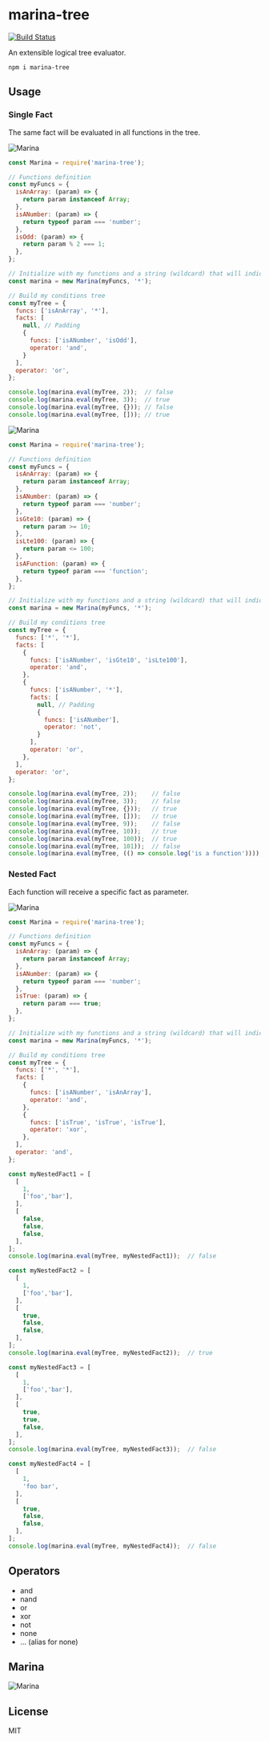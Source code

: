 marina-tree
===========

[![Build Status](https://travis-ci.org/danielmartinezvigo/marina-tree.svg?branch=master)](https://travis-ci.org/danielmartinezvigo/marina-tree)

An extensible logical tree evaluator.

`npm i marina-tree`

Usage
-----

### Single Fact

The same fact will be evaluated in all functions in the tree.

![Marina](https://raw.githubusercontent.com/danielmartinezvigo/marina-tree/master/example1.png)

```javascript
const Marina = require('marina-tree');

// Functions definition
const myFuncs = {
  isAnArray: (param) => {
    return param instanceof Array;
  },
  isANumber: (param) => {
    return typeof param === 'number';
  },
  isOdd: (param) => {
    return param % 2 === 1;
  },
};

// Initialize with my functions and a string (wildcard) that will indicate nesting.
const marina = new Marina(myFuncs, '*');

// Build my conditions tree
const myTree = {
  funcs: ['isAnArray', '*'],
  facts: [
    null, // Padding
    {
      funcs: ['isANumber', 'isOdd'],
      operator: 'and',
    }
  ],
  operator: 'or',
};

console.log(marina.eval(myTree, 2));  // false
console.log(marina.eval(myTree, 3));  // true
console.log(marina.eval(myTree, {})); // false
console.log(marina.eval(myTree, [])); // true
```

![Marina](https://raw.githubusercontent.com/danielmartinezvigo/marina-tree/master/example2.png)

```javascript
const Marina = require('marina-tree');

// Functions definition
const myFuncs = {
  isAnArray: (param) => {
    return param instanceof Array;
  },
  isANumber: (param) => {
    return typeof param === 'number';
  },
  isGte10: (param) => {
    return param >= 10;
  },
  isLte100: (param) => {
    return param <= 100;
  },
  isAFunction: (param) => {
    return typeof param === 'function';
  },
};

// Initialize with my functions and a string (wildcard) that will indicate nesting.
const marina = new Marina(myFuncs, '*');

// Build my conditions tree
const myTree = {
  funcs: ['*', '*'],
  facts: [
    {
      funcs: ['isANumber', 'isGte10', 'isLte100'],
      operator: 'and',
    },
    {
      funcs: ['isANumber', '*'],
      facts: [
        null, // Padding
        {
          funcs: ['isANumber'],
          operator: 'not',
        }
      ],
      operator: 'or',
    },
  ],
  operator: 'or',
};

console.log(marina.eval(myTree, 2));    // false
console.log(marina.eval(myTree, 3));    // false
console.log(marina.eval(myTree, {}));   // true
console.log(marina.eval(myTree, []));   // true
console.log(marina.eval(myTree, 9));    // false
console.log(marina.eval(myTree, 10));   // true
console.log(marina.eval(myTree, 100));  // true
console.log(marina.eval(myTree, 101));  // false
console.log(marina.eval(myTree, (() => console.log('is a function'))));  // true
```

### Nested Fact

Each function will receive a specific fact as parameter.

![Marina](https://raw.githubusercontent.com/danielmartinezvigo/marina-tree/master/example3.png)

```javascript
const Marina = require('marina-tree');

// Functions definition
const myFuncs = {
  isAnArray: (param) => {
    return param instanceof Array;
  },
  isANumber: (param) => {
    return typeof param === 'number';
  },
  isTrue: (param) => {
    return param === true;
  },
};

// Initialize with my functions and a string (wildcard) that will indicate nesting.
const marina = new Marina(myFuncs, '*');

// Build my conditions tree
const myTree = {
  funcs: ['*', '*'],
  facts: [
    {
      funcs: ['isANumber', 'isAnArray'],
      operator: 'and',
    },
    {
      funcs: ['isTrue', 'isTrue', 'isTrue'],
      operator: 'xor',
    },
  ],
  operator: 'and',
};

const myNestedFact1 = [
  [
    1,
    ['foo','bar'],
  ],
  [
    false,
    false,
    false,
  ],
];
console.log(marina.eval(myTree, myNestedFact1));  // false

const myNestedFact2 = [
  [
    1,
    ['foo','bar'],
  ],
  [
    true,
    false,
    false,
  ],
];
console.log(marina.eval(myTree, myNestedFact2));  // true

const myNestedFact3 = [
  [
    1,
    ['foo','bar'],
  ],
  [
    true,
    true,
    false,
  ],
];
console.log(marina.eval(myTree, myNestedFact3));  // false

const myNestedFact4 = [
  [
    1,
    'foo bar',
  ],
  [
    true,
    false,
    false,
  ],
];
console.log(marina.eval(myTree, myNestedFact4));  // false
```

Operators
-----
* and
* nand
* or
* xor
* not
* none
* ... (alias for none)

Marina
-----
![Marina](https://raw.githubusercontent.com/danielmartinezvigo/marina-tree/master/logo.jpg)

License
-------------
MIT
